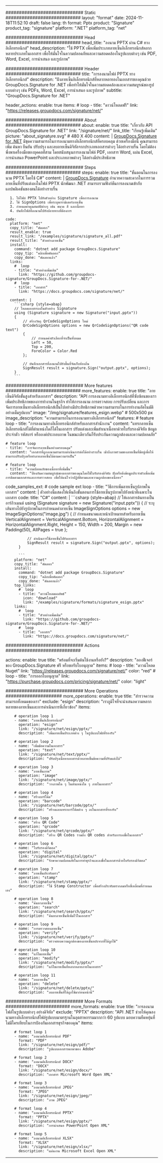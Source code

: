



---
############################# Static ############################
layout: "format"
date:  2024-11-18T11:52:10
draft: false
lang: th
format: Pptx
product: "Signature"
product_tag: "signature"
platform: ".NET"
platform_tag: "net"

############################# Head ############################
head_title: "ลงนาม PPTX ผ่าน C# ทางอิเล็กทรอนิกส์"
head_description: "ใช้ PPTX เพื่อเพิ่มประเภทลายเซ็นอิเล็กทรอนิกส์หลากหลายประเภทในเอกสาร เพื่อให้มั่นใจในความปลอดภัยและความสอดคล้องในรูปแบบต่างๆ เช่น PDF, Word, Excel, การนำเสนอ และรูปภาพ"

############################# Header ############################
title: "การลงนามไฟล์ PPTX ทางอิเล็กทรอนิกส์" 
description: "ฝังลายเซ็นอิเล็กทรอนิกส์ที่หลากหลายลงในเอกสารของคุณด้วย GroupDocs.Signature for .NET เพื่อทำให้มั่นใจในความสอดคล้องและความสมบูรณ์ของรูปแบบต่างๆ เช่น PDFs, Word, Excel, การนำเสนอ และรูปภาพ"
subtitle: "GroupDocs.Signature for .NET" 

header_actions:
  enable: true
  items:
    #  loop
    - title: "ดาวน์โหลดฟรี"
      link: "https://releases.groupdocs.com/signature/net/"
      
############################# About ############################
about:
    enable: true
    title: "เกี่ยวกับ API GroupDocs.Signature for .NET"
    link: "/signature/net/"
    link_title: "เรียนรู้เพิ่มเติม"
    picture: "about_signature.svg" # 480 X 400
    content: |
       [GroupDocs.Signature for .NET](/signature/net/) มีชุดความสามารถในการลงนามทางอิเล็กทรอนิกส์ที่ครอบคลุม ด้วยเครื่องมือนี้ คุณสามารถเพิ่ม ค้นหา ยืนยัน ปรับปรุง และลบลายเซ็นดิจิทัลจากประเภทเอกสารต่างๆ ได้อย่างราบรื่น โดยไม่ต้องพึ่งพาเครื่องมือของบุคคลที่สาม โดยสนับสนุนการลงนามไฟล์ PDF, เอกสาร Word, แผ่น Excel, การนำเสนอ PowerPoint และประเภทภาพต่างๆ ได้อย่างมีประสิทธิภาพ

############################# Steps ############################
steps:
    enable: true
    title: "ขั้นตอนในการลงนาม PPTX โดยใช้ C#"
    content: |
      [GroupDocs.Signature](/signature/net/) อำนวยความสะดวกในการรวมลายเซ็นที่ปรับแต่งลงในไฟล์ PPTX นักพัฒนา .NET สามารถรวมฟังก์ชันการลงนามเข้ากับแอปพลิเคชันของตนได้อย่างราบรื่น
      
      1. ให้ไฟล์ PPTX ไปยังตัวอย่าง Signature เพื่อการลงนาม
      2. ใช้ SignOptions เพื่อระบุพารามิเตอร์ลายเซ็น
      3. กำหนดค่าคุณสมบัติต่างๆ เช่น ขนาด สี และเนื้อหา
      4. บันทึกไฟล์ที่ลงนามไปยังปลายทางที่ต้องการ
   
    code:
      platform: "net"
      copy_title: "คัดลอก"
      result_enable: true
      result_link: "/examples/signature/signature_all.pdf"
      result_title: "ตัวอย่างลายเซ็น"
      install:
        command: "dotnet add package GroupDocs.Signature"
        copy_tip: "คลิกเพื่อคัดลอก"
        copy_done: "คัดลอกแล้ว"
      links:
        #  loop
        - title: "ตัวอย่างเพิ่มเติม"
          link: "https://github.com/groupdocs-signature/GroupDocs.Signature-for-.NET/"
        #  loop
        - title: "เอกสาร"
          link: "https://docs.groupdocs.com/signature/net/"
          
      content: |
        ```csharp {style=abap}
        // โหลดเอกสารลงในตัวอย่าง Signature
        using (Signature signature = new Signature("input.pptx"))
        {
            // สร้างวัตถุ QrCodeSignOptions ใหม่
            QrCodeSignOptions options = new QrCodeSignOptions("QR code text")
            {
                // กำหนดค่าตัวเลือกที่จำเป็นทั้งหมด
                Left = 50,
                Top = 200,
                ForeColor = Color.Red
            };

            // บันทึกเอกสารที่ลงนามไปยังพื้นที่จัดเก็บท้องถิ่น
            SignResult result = signature.Sign("output.pptx", options);
        }
        ```            

############################# More features ############################
more_features:
  enable: true
  title: "ลายเซ็นดิจิทัลขั้นสูงสำหรับเอกสาร"
  description: "API การลงนามทางอิเล็กทรอนิกส์ที่ซับซ้อนของเราเพิ่มประสิทธิภาพของการทำงานในธุรกิจ ทำให้การลงนาม การตรวจสอบ การปรับเปลี่ยน และการจัดการลายเซ็นทางอิเล็กทรอนิกส์เป็นไปอย่างมีประสิทธิภาพด้วยความสามารถในการทำงานอัตโนมัติอย่างเต็มรูปแบบ"
  image: "/img/signature/features_esign.webp" # 500x500 px
  image_description: "ความสามารถในการลงนามทางอิเล็กทรอนิกส์"
  features:
    # feature loop
    - title: "การลงนามทางอิเล็กทรอนิกส์สำหรับเอกสารสำนักงาน"
      content: "แทรกลายเซ็นอิเล็กทรอนิกส์ได้ที่ตำแหน่งใดก็ได้ในเอกสาร ปรับแต่งและเพิ่มสำเนาเนื้อหาด้วยใบรับรองดิจิทัล ข้อมูลประจำตัว รหัสบาร์ หรือองค์ประกอบภาพ ในขณะเดียวกันก็รับประกันความถูกต้องและความปลอดภัย"

    # feature loop
    - title: "การจัดการลายเซ็นอย่างครอบคลุม"
      content: "เอกสารที่ถูกลงนามสามารถดำเนินการต่อได้อย่างราบรื่น เข้าถึงภาพรวมของลายเซ็นที่มีอยู่เพื่อให้สามารถปรับปรุงหรือทำลายลายเซ็นได้ตามความจำเป็น"

    # feature loop
    - title: "ความปลอดภัยของเนื้อหาที่เพิ่มขึ้น"
      content: "ป้องกันความสมบูรณ์ของเอกสารของคุณโดยใช้ใบรับรองดิจิทัล ฝังหรือดึงข้อมูลประจำตัวเพื่อเพิ่มการติดตามเอกสารและการตรวจสอบ เพื่อให้แน่ใจว่าปฏิบัติตามและความถูกต้องของเนื้อหา"
      
  code_samples_ext:
    # code sample ext loop
    - title: "วิธีการเพิ่มลายเซ็นรูปภาพในเอกสาร"
      content: |
        ตัวอย่างนี้แสดงให้เห็นถึงขั้นตอนการใช้ลายเซ็นรูปภาพไปยังหน้าที่เฉพาะในเอกสาร
      code:
        title: "C#"
        content: |
          ```csharp {style=abap}
          // ให้เอกสารต้นทางเป็นอาร์กิวเมนต์
          using (Signature signature = new Signature("input.pptx"))
          {
              // ระบุเส้นทางไปยังรูปภาพในการกำหนดค่าลายเซ็น
              ImageSignOptions options = new ImageSignOptions("image.jpg")
              {
                  // กำหนดขนาดและหน้าเป้าหมายสำหรับลายเซ็น
                  VerticalAlignment = VerticalAlignment.Bottom,
                  HorizontalAlignment = HorizontalAlignment.Right,
                  Height = 150,
                  Width = 200,
                  Margin = new Padding(50),
                  AllPages = true
              };

              // ดำเนินการใช้ลายเซ็นไปยังเอกสาร
              SignResult result = signature.Sign("output.pptx", options);
          }

          ```
        platform: "net"
        copy_title: "คัดลอก"
        install:
          command: "dotnet add package GroupDocs.Signature"
          copy_tip: "คลิกเพื่อคัดลอก"
          copy_done: "คัดลอกแล้ว"
        top_links:
          #  loop
          - title: "ดาวน์โหลดผลลัพธ์"
            icon: "download"
            link: "/examples/signature/formats/signature_esign.pptx"
        links:
          #  loop
          - title: "ตัวอย่างเพิ่มเติม"
            link: "https://github.com/groupdocs-signature/GroupDocs.Signature-for-.NET/"
          #  loop
          - title: "เอกสาร"
            link: "https://docs.groupdocs.com/signature/net/"
            

            


############################# Actions ############################

actions:
  enable: true
  title: "พร้อมที่จะเริ่มต้นใช้งานหรือยัง?"
  description: "ลองฟีเจอร์ของ GroupDocs.Signature ฟรี หรือขอรับใบอนุญาต"
  items:
    #  loop
    - title: "ดาวน์โหลด Nuget"
      link: "https://releases.groupdocs.com/signature/net/"
      color: "red"
        #  loop
    - title: "การออกใบอนุญาต"
      link: "https://purchase.groupdocs.com/pricing/signature/net/"
      color: "light"


############################# More Operations #####################
more_operations:
    enable: true
    title: "สำรวจความสามารถทั้งหมดของเรา"
    exclude: "esign"
    description: "เราภูมิใจที่จะนำเสนอความหลากหลายของลายเซ็นและการดำเนินการที่เกี่ยวข้อง"
    items: 
          
        # operation loop 1
        - name: "ลายเซ็นอิเล็กทรอนิกส์"
          operation: "esign"
          link: "/signature/net/esign/pptx/"
          description: "เพิ่มลายเซ็นประเภทต่าง ๆ ในรูปแบบไฟล์ที่รองรับ"

        # operation loop 2
        - name: "เพิ่มข้อความในเอกสาร"
          operation: "text"
          link: "/signature/net/text/pptx/"
          description: "ปรับปรุงเนื้อหาเอกสารด้วยลายเซ็นข้อความที่ปรับแต่งได้"

        # operation loop 3
        - name: "ลายเซ็นภาพ"
          operation: "image"
          link: "/signature/net/image/pptx/"
          description: "วางภาพใด ๆ ในตำแหน่งใด ๆ ภายในเอกสาร"

        # operation loop 4
        - name: "สร้างบาร์โค้ด"
          operation: "barcode"
          link: "/signature/net/barcode/pptx/"
          description: "สร้างและแทรกบาร์โค้ดต่าง ๆ ลงในเอกสารที่รองรับ"

        # operation loop 5
        - name: "สร้าง QR Code"
          operation: "qrcode"
          link: "/signature/net/qrcode/pptx/"
          description: "สร้าง QR Codes รวมถึง QR codes สำหรับการลงชื่อในเอกสาร"
          
        # operation loop 6
        - name: "ใบรับรองดิจิตอล"
          operation: "digital"
          link: "/signature/net/digital/pptx/"
          description: "รักษาความปลอดภัยในการทำธุรกิจและลงชื่อในเอกสารด้วยใบรับรองดิจิตอล"

        # operation loop 7
        - name: "ลายเซ็นประทับตรา"
          operation: "stamp"
          link: "/signature/net/stamp/pptx/"
          description: "ใช้ Stamp Constructor เพื่อสร้างประทับตรากลมหรือสี่เหลี่ยมที่กำหนดเอง"
          
        # operation loop 8
        - name: "ค้นหาลายเซ็น"
          operation: "search"
          link: "/signature/net/search/pptx/"
          description: "ค้นหาลายเซ็นที่เพิ่มไว้ในเอกสาร"
          
        # operation loop 9
        - name: "การตรวจสอบลายเซ็น"
          operation: "verify"
          link: "/signature/net/verify/pptx/"
          description: "ตรวจสอบความถูกต้องของลายเซ็นหลังจากที่ได้ถูกใช้"
          
        # operation loop 10
        - name: "แก้ไขลายเซ็น"
          operation: "modify"
          link: "/signature/net/modify/pptx/"
          description: "แก้ไขลายเซ็นที่หลากหลายภายในเอกสาร"
          
        # operation loop 11
        - name: "ลบลายเซ็น"
          operation: "delete"
          link: "/signature/net/delete/pptx/"
          description: "ลบลายเซ็นที่ได้ถูกใช้มาก่อนหน้านี้"
          
############################# More Formats ########################
more_formats:
    enable: true
    title: "การลงนามไฟล์ในรูปแบบต่างๆ อย่างดิจิทัล"
    exclude: "PPTX"
    description: "API .NET ช่วยให้คุณลงนามทางอิเล็กทรอนิกส์ไฟล์รูปแบบมาตรฐานในอุตสาหกรรมมากกว่า 60 รูปแบบ มอบความยืดหยุ่นที่ไม่มีใครเทียบในการป้องกันเอกสารธุรกิจของคุณ"
    items: 
          
        # format loop 1
        - name: "ลงนามอิเล็กทรอนิกส์ PDF"
          format: "PDF"
          link: "/signature/net/esign/pdf/"
          description: "รูปแบบเอกสารพกพาของ Adobe"
          
        # format loop 2
        - name: "ลงนามอิเล็กทรอนิกส์ DOCX"
          format: "DOCX"
          link: "/signature/net/esign/docx/"
          description: "เอกสาร Microsoft Word Open XML"
          
        # format loop 3
        - name: "ลงนามอิเล็กทรอนิกส์ JPEG"
          format: "JPEG"
          link: "/signature/net/esign/jpeg/"
          description: "ภาพ JPEG"
          
        # format loop 4
        - name: "ลงนามอิเล็กทรอนิกส์ PPTX"
          format: "PPTX"
          link: "/signature/net/esign/pptx/"
          description: "การนำเสนอ PowerPoint Open XML"
          
        # format loop 5
        - name: "ลงนามอิเล็กทรอนิกส์ XLSX"
          format: "XLSX"
          link: "/signature/net/esign/xlsx/"
          description: "แผ่นงาน Microsoft Excel Open XML"


          

---